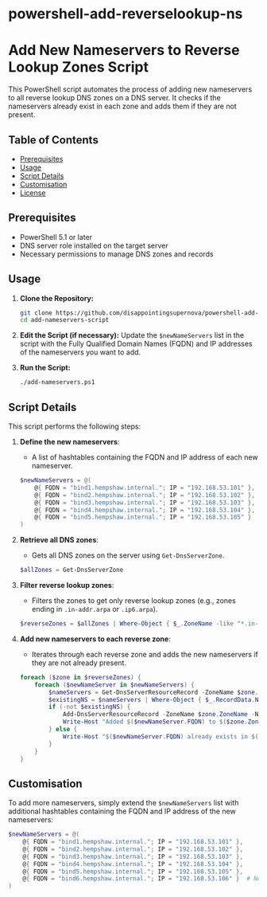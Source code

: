 # powershell-add-reverselookup-ns

# Add New Nameservers to Reverse Lookup Zones Script

This PowerShell script automates the process of adding new nameservers to all reverse lookup DNS zones on a DNS server. It checks if the nameservers already exist in each zone and adds them if they are not present.

## Table of Contents
- [Prerequisites](#prerequisites)
- [Usage](#usage)
- [Script Details](#script-details)
- [Customisation](#customisation)
- [License](#license)

## Prerequisites

- PowerShell 5.1 or later
- DNS server role installed on the target server
- Necessary permissions to manage DNS zones and records

## Usage

1. **Clone the Repository:**
    ```sh
    git clone https://github.com/disappointingsupernova/powershell-add-reverselookup-ns
    cd add-nameservers-script
    ```

2. **Edit the Script (if necessary):**
    Update the `$newNameServers` list in the script with the Fully Qualified Domain Names (FQDN) and IP addresses of the nameservers you want to add.

3. **Run the Script:**
    ```sh
    ./add-nameservers.ps1
    ```

## Script Details

This script performs the following steps:

1. **Define the new nameservers**: 
   - A list of hashtables containing the FQDN and IP address of each new nameserver.

    ```powershell
    $newNameServers = @(
        @{ FQDN = "bind1.hempshaw.internal."; IP = "192.168.53.101" },
        @{ FQDN = "bind2.hempshaw.internal."; IP = "192.168.53.102" },
        @{ FQDN = "bind3.hempshaw.internal."; IP = "192.168.53.103" },
        @{ FQDN = "bind4.hempshaw.internal."; IP = "192.168.53.104" },
        @{ FQDN = "bind5.hempshaw.internal."; IP = "192.168.53.105" }
    )
    ```

2. **Retrieve all DNS zones**: 
   - Gets all DNS zones on the server using `Get-DnsServerZone`.

    ```powershell
    $allZones = Get-DnsServerZone
    ```

3. **Filter reverse lookup zones**: 
   - Filters the zones to get only reverse lookup zones (e.g., zones ending in `.in-addr.arpa` or `.ip6.arpa`).

    ```powershell
    $reverseZones = $allZones | Where-Object { $_.ZoneName -like "*.in-addr.arpa" -or $_.ZoneName -like "*.ip6.arpa" }
    ```

4. **Add new nameservers to each reverse zone**: 
   - Iterates through each reverse zone and adds the new nameservers if they are not already present.

    ```powershell
    foreach ($zone in $reverseZones) {
        foreach ($newNameServer in $newNameServers) {
            $nameServers = Get-DnsServerResourceRecord -ZoneName $zone.ZoneName -RRType NS
            $existingNS = $nameServers | Where-Object { $_.RecordData.NameServer -eq $newNameServer.FQDN }
            if (-not $existingNS) {
                Add-DnsServerResourceRecord -ZoneName $zone.ZoneName -Name "@" -NameServer $newNameServer.FQDN -NS -TimeToLive 01:00:00
                Write-Host "Added $($newNameServer.FQDN) to $($zone.ZoneName)"
            } else {
                Write-Host "$($newNameServer.FQDN) already exists in $($zone.ZoneName)"
            }
        }
    }
    ```

## Customisation

To add more nameservers, simply extend the `$newNameServers` list with additional hashtables containing the FQDN and IP address of the new nameservers:

```powershell
$newNameServers = @(
    @{ FQDN = "bind1.hempshaw.internal."; IP = "192.168.53.101" },
    @{ FQDN = "bind2.hempshaw.internal."; IP = "192.168.53.102" },
    @{ FQDN = "bind3.hempshaw.internal."; IP = "192.168.53.103" },
    @{ FQDN = "bind4.hempshaw.internal."; IP = "192.168.53.104" },
    @{ FQDN = "bind5.hempshaw.internal."; IP = "192.168.53.105" },
    @{ FQDN = "bind6.hempshaw.internal."; IP = "192.168.53.106" }  # New nameserver example
)
